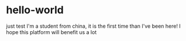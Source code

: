 # hello-world
just test
    I'm a student from china, it is the first time than I've been here! I hope this platform will benefit us a lot
